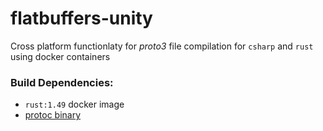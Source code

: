 # flatbuffers-unity

Cross platform functionlaty for _proto3_ file compilation for `csharp` and `rust` using docker containers

### Build Dependencies:
- `rust:1.49` docker image
- [protoc binary]()